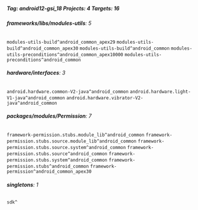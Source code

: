 ##### Tag: android12-gsi_18 Projects: 4 Targets: 16

###### **frameworks/libs/modules-utils**: 5
`modules-utils-build^android_common_apex29` `modules-utils-build^android_common_apex30` `modules-utils-build^android_common` `modules-utils-preconditions^android_common_apex10000` `modules-utils-preconditions^android_common`
###### **hardware/interfaces**: 3
`android.hardware.common-V2-java^android_common` `android.hardware.light-V1-java^android_common` `android.hardware.vibrator-V2-java^android_common`
###### **packages/modules/Permission**: 7
`framework-permission.stubs.module_lib^android_common` `framework-permission.stubs.source.module_lib^android_common` `framework-permission.stubs.source.system^android_common` `framework-permission.stubs.source^android_common` `framework-permission.stubs.system^android_common` `framework-permission.stubs^android_common` `framework-permission^android_common_apex30`
###### **singletons**: 1
`sdk^`
